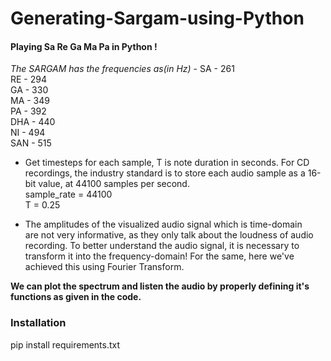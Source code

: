 # Generating-Sargam-using-Python


#### Playing Sa Re Ga Ma Pa in Python !

*The SARGAM has the frequencies as(in Hz)* -
SA - 261  
RE - 294  
GA - 330  
MA - 349  
PA - 392  
DHA - 440  
NI - 494  
SAN - 515

* Get timesteps for each sample, T is note duration in seconds. For CD recordings, the industry standard is to store each audio sample as a 16-bit value, at 44100 samples per second.  
sample_rate = 44100  
T = 0.25  

* The amplitudes of the visualized audio signal which is time-domain are not very informative, as they only talk about the loudness of audio recording. To better understand the audio signal, it is necessary to transform it into the frequency-domain! For the same, here we've achieved this using Fourier Transform.





**We can plot the spectrum and listen the audio by properly defining it's functions as given in the code.**

### Installation
pip install requirements.txt



